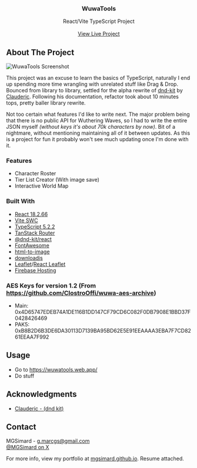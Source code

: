 <br/>
<div align="center">

<h3 align="center">WuwaTools</h3>
<p align="center">
React/Vite TypeScript Project
<br/>
<br/>
<a href="https://wuwatools.web.app/">View Live Project</a>
</p>
</div>

## About The Project

![WuwaTools Screenshot](https://i.imgur.com/CswdOey.png)

This project was an excuse to learn the basics of TypeScript, naturally I end up spending more time wrangling with unrelated stuff like Drag & Drop. Bounced from library to library, settled for the alpha rewrite of [dnd-kit](https://github.com/clauderic/dnd-kit/issues/1188#issuecomment-2161876989) by [Clauderic](https://github.com/clauderic). Following his documentation, refactor took about 10 minutes tops, pretty baller library rewrite.

Not too certain what features I'd like to write next. The major problem being that there is no public API for Wuthering Waves, so I had to write the entire JSON myself _(without keys it's about 70k characters by now)_. Bit of a nightmare, without mentioning maintaining all of it between updates. As this is a project for fun it probably won't see much updating once I'm done with it.

### Features

- Character Roster
- Tier List Creator (With image save)
- Interactive World Map

### Built With

- [React 18.2.66](https://react.dev/)
- [Vite SWC](https://vitejs.dev/)
- [TypeScript 5.2.2](https://www.typescriptlang.org/)
- [TanStack Router](https://tanstack.com/router/latest)
- [@dnd-kit/react](https://next.dndkit.com/overview)
- [FontAwesome](https://fontawesome.com/)
- [html-to-image](https://github.com/bubkoo/html-to-image)
- [downloadjs](https://github.com/rndme/download)
- [Leaflet](https://leafletjs.com/)/[React Leaflet](https://react-leaflet.js.org/)
- [Firebase Hosting](https://firebase.google.com/)

### AES Keys for version 1.2 (From https://github.com/ClostroOffi/wuwa-aes-archive)

- Main: 0x4D65747EDEB74A1DE116B1DD147CF79CD6C082F0DB7908E1BBD37F0428426469
- PAK5: 0xB8B2D6B3DE6DA30113D7139BA95BD62E5E91EEAAAA3EBA7F7CD8261EEAA7F992

## Usage

- Go to https://wuwatools.web.app/
- Do stuff

## Acknowledgments

- [Clauderic - (dnd kit)](https://github.com/clauderic)

## Contact

MGSimard - g.marcgs@gmail.com  
[@MGSimard on X](https://x.com/MGSimard)

For more info, view my portfolio at [mgsimard.github.io](https://mgsimard.github.io). Resume attached.
